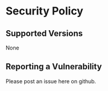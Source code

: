 # Security Policy

## Supported Versions

None

## Reporting a Vulnerability

Please post an issue here on github.
